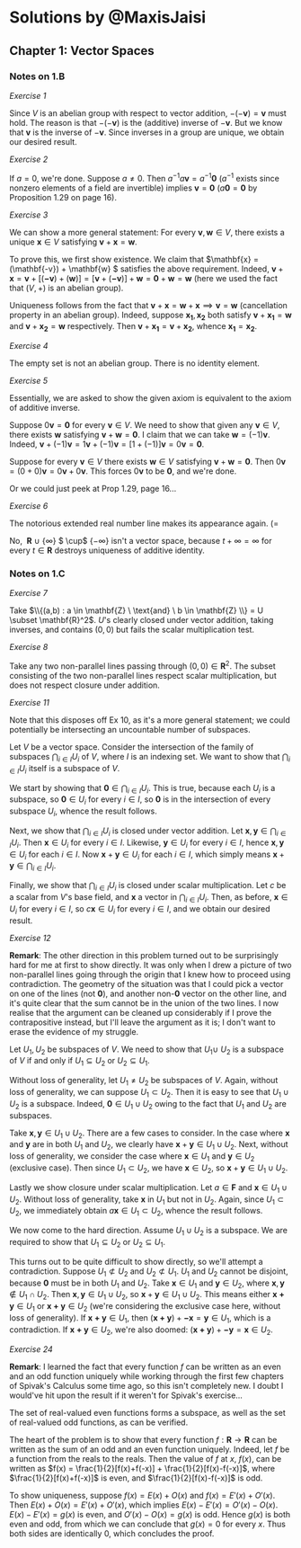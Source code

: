# Solutions by @MaxisJaisi

## Chapter 1: **Vector Spaces**


### **Notes on 1.B**

_Exercise 1_

Since $V$ is an abelian group with respect to vector addition, $-(-\mathbf{v})=\mathbf{v}$ must hold. The reason is that $-(-\mathbf{v})$ is the (additive) inverse of $-\mathbf{v}$. But we know that $\mathbf{v}$ is the inverse of $-\mathbf{v}$. Since inverses in a group are unique, we obtain our desired result.

_Exercise 2_

If $a=0$, we're done. Suppose $a \neq 0$. Then $a^{-1} a \mathbf{v} = a^{-1} \mathbf{0}$ ($a^{-1}$ exists since nonzero elements of a field are invertible) implies $\mathbf{v}=\mathbf{0}$ ($a\mathbf{0}=\mathbf{0}$ by Proposition 1.29 on page 16). 

_Exercise 3_

We can show a more general statement: For every $\mathbf{v},\mathbf{w} \in V$, there exists a unique $\mathbf{x} \in V$ satisfying $\mathbf{v}+\mathbf{x}=\mathbf{w}$.

To prove this, we first show existence. We claim that $\mathbf{x} = (\mathbf{-v}) + \mathbf{w} $ satisfies the above requirement. Indeed, $\mathbf{v}+\mathbf{x}=\mathbf{v}+[(\mathbf{-v})+(\mathbf{w})] = [\mathbf{v}+(\mathbf{-v})]+\mathbf{w} = \mathbf{0}+\mathbf{w}=\mathbf{w}$ (here we used the fact that $(V,+)$ is an abelian group).

Uniqueness follows from the fact that $\mathbf{v}+\mathbf{x}=\mathbf{w}+\mathbf{x} \implies \mathbf{v}=\mathbf{w}$ (cancellation property in an abelian group). Indeed, suppose $\mathbf{x_1}, \mathbf{x_2}$ both satisfy $\mathbf{v}+\mathbf{x_1} = \mathbf{w}$ and $\mathbf{v}+\mathbf{x_2}=\mathbf{w}$ respectively. Then $\mathbf{v}+\mathbf{x_1}=\mathbf{v}+\mathbf{x_2}$, whence $\mathbf{x_1}=\mathbf{x_2}$.

_Exercise 4_

The empty set is not an abelian group. There is no identity element. 

_Exercise 5_

Essentially, we are asked to show the given axiom is equivalent to the axiom of additive inverse. 

Suppose $0\mathbf{v}=\mathbf{0}$ for every $\mathbf{v} \in V$. We need to show that given any $\mathbf{v} \in V$, there exists $\mathbf{w}$ satisfying $\mathbf{v}+\mathbf{w}=\mathbf{0}$. I claim that we can take $\mathbf{w}=(-1) \mathbf{v}$. Indeed, $\mathbf{v} + (-1) \mathbf{v} = 1 \mathbf{v} + (-1) \mathbf{v} = [1+(-1)] \mathbf{v} = 0 \mathbf{v} = \mathbf{0}$. 

Suppose for every $\mathbf{v} \in V$ there exists $\mathbf{w} \in V$ satisfying $\mathbf{v}+\mathbf{w} = \mathbf{0}$.  Then $0 \mathbf{v} = (0+0) \mathbf{v} = 0 \mathbf{v} + 0 \mathbf{v}$. This forces $0 \mathbf{v}$ to be $\mathbf{0}$, and we're done. 

Or we could just peek at Prop 1.29, page 16... 

_Exercise 6_

The notorious extended real number line makes its appearance again. (=

No, $\ \mathbf{R}$ $\cup$  {$\infty$} $ \cup$ {$-\infty$} isn't a vector space, because $t + \infty = \infty$ for every $t \in \mathbf{R}$ destroys uniqueness of additive identity. 

### **Notes on 1.C**

_Exercise 7_

Take $\\{(a,b) : a \in \mathbf{Z} \ \text{and} \ b \in \mathbf{Z} \\} = U \subset \mathbf{R}^2$. $U$'s clearly closed under vector addition, taking inverses, and contains $(0,0)$ but fails the scalar multiplication test.

_Exercise 8_

Take any two non-parallel lines passing through $(0,0) \in \mathbf{R}^2$. The subset consisting of the two non-parallel lines respect scalar multiplication, but does not respect closure under addition.

_Exercise 11_

Note that this disposes off Ex 10, as it's a more general statement; we could potentially be intersecting an uncountable number of subspaces.

Let $V$ be a vector space. Consider the intersection of the family of subspaces $\bigcap_{i \in I} U_{i}$ of $V$, where $I$ is an indexing set. We want to show that $\bigcap_{i \in I} U_{i}$ itself is a subspace of $V$.

We start by showing that $\mathbf{0} \in \bigcap_{i \in I} U_{i}$. This is true, because each $U_{i}$ is a subspace, so $\mathbf{0} \in U_{i}$ for every $i \in I$, so $\mathbf{0}$ is in the intersection of every subspace $U_{i}$, whence the result follows.

Next, we show that $\bigcap_{i \in I} U_{i}$ is closed under vector addition. Let $\mathbf{x}, \mathbf{y} \in \bigcap_{i \in I} U_{i}$. Then $\mathbf{x} \in U_{i}$ for every $i \in I$. Likewise, $\mathbf{y} \in U_{i}$ for every $i \in I$, hence $\mathbf{x}, \mathbf{y} \in U_{i}$ for each $i \in I$. Now $\mathbf{x} + \mathbf{y} \in U_{i}$ for each $i \in I$, which simply means $\mathbf{x} + \mathbf{y} \in \bigcap_{i \in I} U_{i}$.

Finally, we show that $\bigcap_{i \in I} U_{i}$ is closed under scalar multiplication. Let $c$ be a scalar from $V$'s base field, and $\mathbf{x}$ a vector in $\bigcap_{i \in I} U_{i}$. Then, as before, $\mathbf{x} \in U_{i}$ for every $i \in I$, so $c\mathbf{x} \in U_{i}$ for every $i \in I$, and we obtain our desired result.

_Exercise 12_ 

**Remark**: The other direction in this problem turned out to be surprisingly hard for me at first to show directly. It was only when I drew a picture of two non-parallel lines going through the origin that I knew how to proceed using contradiction. The geometry of the situation was that I could pick a vector on one of the lines (not $\mathbf{0}$), and another non-$\mathbf{0}$ vector on the other line, and it's quite clear that the sum cannot be in the union of the two lines. I now realise that the argument can be cleaned up considerably if I prove the contrapositive instead, but I'll leave the argument as it is; I don't want to erase the evidence of my struggle.

Let $U_1, U_2$ be subspaces of $V$. We need to show that $U_1 \cup \ U_2$ is a subspace of $V$ if and only if $U_1 \subseteq U_2$ or $U_2 \subseteq U_1$. 

Without loss of generality, let $U_1 \neq U_2$ be subspaces of $V$. Again, without loss of generality, we can suppose $U_1 \subset U_2$. Then it is easy to see that $U_1 \cup U_2$ is a subspace. Indeed, $\mathbf{0} \in U_1 \cup U_2$ owing to the fact that $U_1$ and $U_2$ are subspaces.

Take $\mathbf{x}, \mathbf{y} \in U_1 \cup U_2$. There are a few cases to consider. In the case where $\mathbf{x}$ and $\mathbf{y}$ are in both $U_1$ and $U_2$, we clearly have $\mathbf{x} + \mathbf{y} \in U_1 \cup U_2$. Next, without loss of generality, we consider the case where $\mathbf{x} \in U_1$ and $\mathbf{y} \in U_2$  (exclusive case). Then since $U_1 \subset U_2$, we have $\mathbf{x} \in U_2$, so $\mathbf{x} + \mathbf{y} \in U_1 \cup U_2$.

Lastly we show closure under scalar multiplication. Let $a \in \mathbf{F}$ and $\mathbf{x} \in U_1 \cup U_2$. Without loss of generality, take $\mathbf{x}$ in $U_1$ but not in $U_2$. Again, since $U_1 \subset U_2$, we immediately obtain $a\mathbf{x} \in U_1 \subset U_2$, whence the result follows.

We now come to the hard direction. Assume $U_1 \cup U_2$ is a subspace. We are required to show that $U_1 \subseteq U_2$ or $U_2 \subseteq U_1$.

This turns out to be quite difficult to show directly, so we'll attempt a contradiction. Suppose $U_1 \not\subset U_2$ and $U_2 \not\subset U_1$. $U_1$ and $U_2$ cannot be disjoint, because $\mathbf{0}$ must be in both $U_1$ and $U_2$. Take $\mathbf{x} \in U_1$ and $\mathbf{y} \in U_2$, where $\mathbf{x}, \mathbf{y} \notin U_1 \cap U_2$. Then $\mathbf{x}, \mathbf{y} \in U_1 \cup U_2$, so $\mathbf{x} + \mathbf{y} \in U_1 \cup U_2$. This means either $\mathbf{x+y} \in U_1$ or $\mathbf{x+y} \in U_2$ (we're considering the exclusive case here, without loss of generality). If $\mathbf{x+y} \in U_1$, then $(\mathbf{x+y})+\mathbf{-x}=\mathbf{y} \in U_1$, which is a contradiction. If $\mathbf{x+y} \in U_2$, we're also doomed: $(\mathbf{x+y})+\mathbf{-y}=\mathbf{x} \in U_2$.

_Exercise 24_

**Remark**: I learned the fact that every function $f$ can be written as an even and an odd function uniquely while working through the first few chapters of Spivak's Calculus some time ago, so this isn't completely new. I doubt I would've hit upon the result if it weren't for Spivak's exercise...

The set of real-valued even functions forms a subspace, as well as the set of real-valued odd functions, as can be verified. 

The heart of the problem is to show that every function $f : \mathbf{R} \rightarrow \mathbf{R}$ can be written as the sum of an odd and an even function uniquely. Indeed, let $f$ be a function from the reals to the reals. Then the value of $f$ at $x$, $f(x)$, can be written as $f(x) = \frac{1}{2}[f(x)+f(-x)] + \frac{1}{2}[f(x)-f(-x)]$, where $\frac{1}{2}[f(x)+f(-x)]$ is even, and $\frac{1}{2}[f(x)-f(-x)]$ is odd.

To show uniqueness, suppose $f(x) = E(x) + O(x)$ and $f(x) = E'(x) + O'(x)$. Then $E(x)+O(x)=E'(x)+O'(x)$, which implies $E(x)-E'(x)=O'(x)-O(x)$. $E(x)-E'(x) = g(x)$ is even, and $O'(x)-O(x) = g(x)$ is odd. Hence $g(x)$ is both even and odd, from which we can conclude that $g(x) = 0$ for every $x$. Thus both sides are identically $0$, which concludes the proof.
